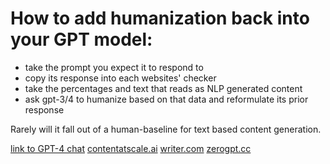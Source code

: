 # How to add humanization back into your GPT model:

* take the prompt you expect it to respond to
* copy its response into each websites' checker
* take the percentages and text that reads as NLP generated content
* ask gpt-3/4 to humanize based on that data and reformulate its prior response

Rarely will it fall out of a human-baseline for text based content generation.



[link to GPT-4 chat](https://chat.openai.com/share/57df5559-7cb4-4c39-9359-9e420bdb5c3c)
[contentatscale.ai](https://contentatscale.ai/ai-content-detector/)
[writer.com](https://writer.com/ai-content-detector/)
[zerogpt.cc](https://zerogpt.cc/)
